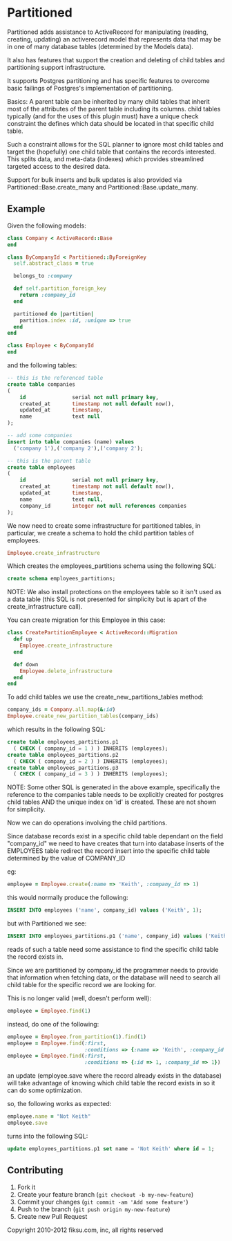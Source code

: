 # Partitioned

Partitioned adds assistance to ActiveRecord for manipulating (reading,
creating, updating) an activerecord model that represents data that
may be in one of many database tables (determined by the Models data).

It also has features that support the creation and deleting of child
tables and partitioning support infrastructure.

It supports Postgres partitioning and has specific features to
overcome basic failings of Postgres's implementation of partitioning.

Basics:
A parent table can be inherited by many child tables that inherit most
of the attributes of the parent table including its columns.  child
tables typically (and for the uses of this plugin must) have a unique
check constraint the defines which data should be located in that
specific child table.

Such a constraint allows for the SQL planner to ignore most child
tables and target the (hopefully) one child table that contains the
records interested.  This splits data, and meta-data (indexes) which
provides streamlined targeted access to the desired data.

Support for bulk inserts and bulk updates is also provided via
Partitioned::Base.create_many and Partitioned::Base.update_many.

## Example


Given the following models:

```ruby
class Company < ActiveRecord::Base
end

class ByCompanyId < Partitioned::ByForeignKey
  self.abstract_class = true

  belongs_to :company

  def self.partition_foreign_key
    return :company_id
  end

  partitioned do |partition|
    partition.index :id, :unique => true
  end
end

class Employee < ByCompanyId
end
```

and the following tables:

```sql
-- this is the referenced table
create table companies
(
    id               serial not null primary key,
    created_at       timestamp not null default now(),
    updated_at       timestamp,
    name             text null
);

-- add some companies
insert into table companies (name) values
  ('company 1'),('company 2'),('company 2');

-- this is the parent table
create table employees
(
    id               serial not null primary key,
    created_at       timestamp not null default now(),
    updated_at       timestamp,
    name             text null,
    company_id       integer not null references companies
);
```

We now need to create some infrastructure for partitioned tables,
in particular, we create a schema to hold the child partition
tables of employees.

```ruby
Employee.create_infrastructure
```

Which creates the employees_partitions schema using the following SQL:

```sql
create schema employees_partitions;
```

NOTE: We also install protections on the employees table so it isn't
used as a data table (this SQL is not presented for simplicity but is
apart of the create_infrastructure call).

You can create migration for this Employee in this case:

```ruby
class CreatePartitionEmployee < ActiveRecord::Migration
  def up
    Employee.create_infrastructure
  end

  def down
    Employee.delete_infrastructure
  end
end
```

To add child tables we use the create_new_partitions_tables method:

```ruby
company_ids = Company.all.map(&:id)
Employee.create_new_partition_tables(company_ids)
```

which results in the following SQL:

```sql
create table employees_partitions.p1
  ( CHECK ( company_id = 1 ) ) INHERITS (employees);
create table employees_partitions.p2
  ( CHECK ( company_id = 2 ) ) INHERITS (employees);
create table employees_partitions.p3
  ( CHECK ( company_id = 3 ) ) INHERITS (employees);
```

NOTE: Some other SQL is generated in the above example, specifically
the reference to the companies table needs to be explicitly created
for postgres child tables AND the unique index on 'id' is created.
These are not shown for simplicity.

Now we can do operations involving the child partitions.

Since database records exist in a specific child table dependant on
the field "company_id" we need to have creates that turn into database
inserts of the EMPLOYEES table redirect the record insert into the
specific child table determined by the value of COMPANY_ID

eg:

```ruby
employee = Employee.create(:name => 'Keith', :company_id => 1)
```

this would normally produce the following:

```sql
INSERT INTO employees ('name', company_id) values ('Keith', 1);
```

but with Partitioned we see:

```sql
INSERT INTO employees_partitions.p1 ('name', company_id) values ('Keith', 1);
```

reads of such a table need some assistance to find the specific child
table the record exists in.

Since we are partitioned by company_id the programmer needs to provide
that information when fetching data, or the database will need to
search all child table for the specific record we are looking for.

This is no longer valid (well, doesn't perform well):

```ruby
employee = Employee.find(1)
```

instead, do one of the following:

```ruby
employee = Employee.from_partition(1).find(1)
employee = Employee.find(:first,
                         :conditions => {:name => 'Keith', :company_id => 1})
employee = Employee.find(:first,
                         :conditions => {:id => 1, :company_id => 1})
```

an update (employee.save where the record already exists in the
database) will take advantage of knowing which child table the record
exists in so it can do some optimization.

so, the following works as expected:

```ruby
employee.name = "Not Keith"
employee.save
```

turns into the following SQL:

```sql
update employees_partitions.p1 set name = 'Not Keith' where id = 1;
```

## Contributing

1. Fork it
2. Create your feature branch (`git checkout -b my-new-feature`)
3. Commit your changes (`git commit -am 'Add some feature'`)
4. Push to the branch (`git push origin my-new-feature`)
5. Create new Pull Request

Copyright 2010-2012 fiksu.com, inc, all rights reserved
